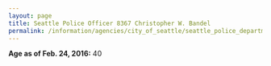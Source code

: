 ```yaml
---
layout: page
title: Seattle Police Officer 8367 Christopher W. Bandel
permalink: /information/agencies/city_of_seattle/seattle_police_department/copbook/8367/
---
```


**Age as of Feb. 24, 2016:** 40
